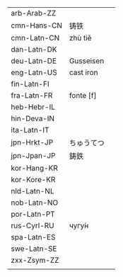 | | | |
|-|-|-|
| arb-Arab-ZZ |  |  |
| cmn-Hans-CN | 铸铁 |  |
| cmn-Latn-CN | zhù tiě |  |
| dan-Latn-DK |  |  |
| deu-Latn-DE | Gusseisen |  |
| eng-Latn-US | cast iron |  |
| fin-Latn-FI |  |  |
| fra-Latn-FR | fonte [f] |  |
| heb-Hebr-IL |  |  |
| hin-Deva-IN |  |  |
| ita-Latn-IT |  |  |
| jpn-Hrkt-JP | ちゅうてつ |  |
| jpn-Jpan-JP | 鋳鉄 |  |
| kor-Hang-KR |  |  |
| kor-Kore-KR |  |  |
| nld-Latn-NL |  |  |
| nob-Latn-NO |  |  |
| por-Latn-PT |  |  |
| rus-Cyrl-RU | чугу́н |  |
| spa-Latn-ES |  |  |
| swe-Latn-SE |  |  |
| zxx-Zsym-ZZ |  |  |
|  |  |  |
